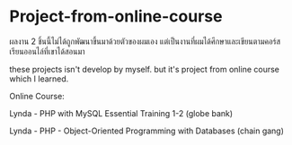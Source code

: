 # Project-from-online-course

ผลงาน 2 ชิ้นนี้ไม่ได้ถูกพัฒนาขึ้นมาด้วยตัวของผมเอง แต่เป็นงานที่ผมได้ศึกษาและเขียนตามคอร์สเรียนออนไล์ที่เขาได้สอนมา

these projects isn't develop by myself. but it's project from online course which I learned.

Online Course:

Lynda - PHP with MySQL Essential Training 1-2 (globe bank)

Lynda - PHP - Object-Oriented Programming with Databases (chain gang)
